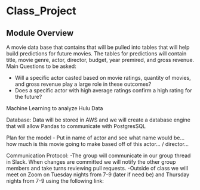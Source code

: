 # Class_Project

## Module Overview
A movie data base that contains that will be pulled into tables that will help build predictions for future movies. The tables for predictions will contain title, movie genre, actor, director, budget, year premired, and gross revenue. 
Main Questions to be asked: 
- Will a specific actor casted based on movie ratings, quantity of movies, and gross revenue play a large role in these outcomes?
- Does a specific actor with high average ratings confirm a high rating for the future?

Machine Learning to analyze Hulu Data

Database: Data will be stored in AWS and we will create a database engine that will allow Pandas to communicate with PostgresSQL


Plan for the model - Put in name of actor and see what name would be… how much is this movie going to make based off of this actor… / director… 

Communication Protocol:
-The group will communicate in our group thread in Slack. When changes are committed we will notify the other group members and take turns reviewing pull requests.
-Outside of class we will meet on Zoom on Tuesday nights from 7-9 (later if need be) and Thursday nights from 7-9 using the following link:
